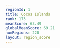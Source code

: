 ```yaml
---
regionId: 1
title: Cocos Islands
rank: 173
meanScore: 63.49
globalMeanScore: 69.21
numRegions: 220
layout: region_score
---
```

